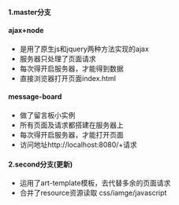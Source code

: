
#### 1.master分支
#### ajax+node
- 是用了原生js和jquery两种方法实现的ajax
- 服务器只处理了页面请求
- 每次得开启服务器，才能得到数据
- 直接浏览器打开页面index.html

#### message-board
 - 做了留言板小实例
 - 所有页面及请求都搭建在服务器上
 - 每次得开启服务器，才能打开页面
 - 访问地址http://localhost:8080/+请求
 
 #### 2.second分支(更新)
 - 运用了art-template模板，去代替多余的页面请求
 - 合并了resource资源读取 css/iamge/javascript
 
